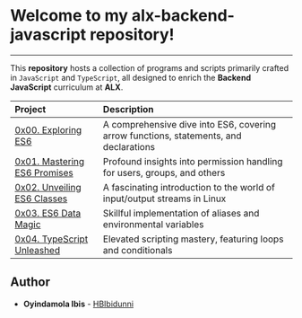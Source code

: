 # Welcome to my alx-backend-javascript repository!
-------------

This __repository__ hosts a collection of programs and scripts primarily crafted in `JavaScript` and `TypeScript`, all designed to enrich the __Backend JavaScript__ curriculum at __ALX__.

| Project | Description |
| :--- | :---|
| [0x00. Exploring ES6 ](./0x00-ES6_basic) | A comprehensive dive into ES6, covering arrow functions, statements, and declarations |
| [0x01. Mastering ES6 Promises ](./0x01-ES6_promise) | Profound insights into permission handling for users, groups, and others |
| [0x02. Unveiling ES6 Classes ](./0x02-ES6_classes) | A fascinating introduction to the world of input/output streams in Linux |
| [0x03. ES6 Data Magic ](./0x03-ES6_data_manipulation) | Skillful implementation of aliases and environmental variables |
| [0x04. TypeScript Unleashed ](./0x04-TypeScript) | Elevated scripting mastery, featuring loops and conditionals |

## Author

- **Oyindamola Ibis** - [HBIbidunni](https:///github.com/HBIbidunni)
